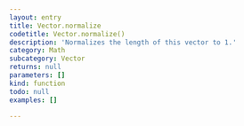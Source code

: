```yaml
---
layout: entry
title: Vector.normalize
codetitle: Vector.normalize()
description: 'Normalizes the length of this vector to 1.'
category: Math
subcategory: Vector
returns: null
parameters: []
kind: function
todo: null
examples: []

---
```

